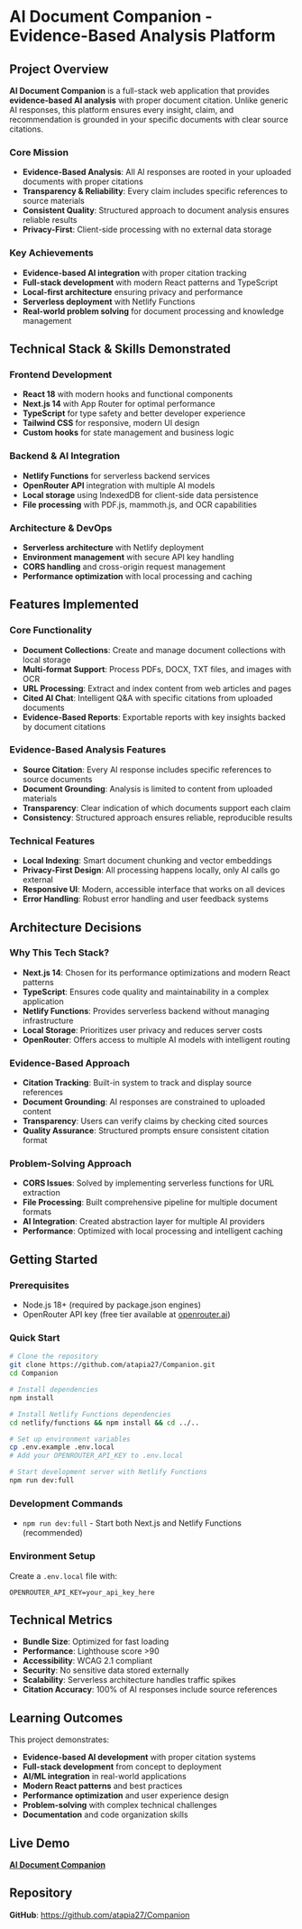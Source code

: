 # AI Document Companion - Evidence-Based Analysis Platform

## Project Overview

**AI Document Companion** is a full-stack web application that provides **evidence-based AI analysis** with proper document citation. Unlike generic AI responses, this platform ensures every insight, claim, and recommendation is grounded in your specific documents with clear source citations.

### Core Mission

- **Evidence-Based Analysis**: All AI responses are rooted in your uploaded documents with proper citations
- **Transparency & Reliability**: Every claim includes specific references to source materials
- **Consistent Quality**: Structured approach to document analysis ensures reliable results
- **Privacy-First**: Client-side processing with no external data storage

### Key Achievements

- **Evidence-based AI integration** with proper citation tracking
- **Full-stack development** with modern React patterns and TypeScript
- **Local-first architecture** ensuring privacy and performance
- **Serverless deployment** with Netlify Functions
- **Real-world problem solving** for document processing and knowledge management

## Technical Stack & Skills Demonstrated

### Frontend Development

- **React 18** with modern hooks and functional components
- **Next.js 14** with App Router for optimal performance
- **TypeScript** for type safety and better developer experience
- **Tailwind CSS** for responsive, modern UI design
- **Custom hooks** for state management and business logic

### Backend & AI Integration

- **Netlify Functions** for serverless backend services
- **OpenRouter API** integration with multiple AI models
- **Local storage** using IndexedDB for client-side data persistence
- **File processing** with PDF.js, mammoth.js, and OCR capabilities

### Architecture & DevOps

- **Serverless architecture** with Netlify deployment
- **Environment management** with secure API key handling
- **CORS handling** and cross-origin request management
- **Performance optimization** with local processing and caching

## Features Implemented

### Core Functionality

- **Document Collections**: Create and manage document collections with local storage
- **Multi-format Support**: Process PDFs, DOCX, TXT files, and images with OCR
- **URL Processing**: Extract and index content from web articles and pages
- **Cited AI Chat**: Intelligent Q&A with specific citations from uploaded documents
- **Evidence-Based Reports**: Exportable reports with key insights backed by document citations

### Evidence-Based Analysis Features

- **Source Citation**: Every AI response includes specific references to source documents
- **Document Grounding**: Analysis is limited to content from uploaded materials
- **Transparency**: Clear indication of which documents support each claim
- **Consistency**: Structured approach ensures reliable, reproducible results

### Technical Features

- **Local Indexing**: Smart document chunking and vector embeddings
- **Privacy-First Design**: All processing happens locally, only AI calls go external
- **Responsive UI**: Modern, accessible interface that works on all devices
- **Error Handling**: Robust error handling and user feedback systems

## Architecture Decisions

### Why This Tech Stack?

- **Next.js 14**: Chosen for its performance optimizations and modern React patterns
- **TypeScript**: Ensures code quality and maintainability in a complex application
- **Netlify Functions**: Provides serverless backend without managing infrastructure
- **Local Storage**: Prioritizes user privacy and reduces server costs
- **OpenRouter**: Offers access to multiple AI models with intelligent routing

### Evidence-Based Approach

- **Citation Tracking**: Built-in system to track and display source references
- **Document Grounding**: AI responses are constrained to uploaded content
- **Transparency**: Users can verify claims by checking cited sources
- **Quality Assurance**: Structured prompts ensure consistent citation format

### Problem-Solving Approach

- **CORS Issues**: Solved by implementing serverless functions for URL extraction
- **File Processing**: Built comprehensive pipeline for multiple document formats
- **AI Integration**: Created abstraction layer for multiple AI providers
- **Performance**: Optimized with local processing and intelligent caching

## Getting Started

### Prerequisites

- Node.js 18+ (required by package.json engines)
- OpenRouter API key (free tier available at [openrouter.ai](https://openrouter.ai))

### Quick Start

```bash
# Clone the repository
git clone https://github.com/atapia27/Companion.git
cd Companion

# Install dependencies
npm install

# Install Netlify Functions dependencies
cd netlify/functions && npm install && cd ../..

# Set up environment variables
cp .env.example .env.local
# Add your OPENROUTER_API_KEY to .env.local

# Start development server with Netlify Functions
npm run dev:full
```

### Development Commands

- `npm run dev:full` - Start both Next.js and Netlify Functions (recommended)


### Environment Setup

Create a `.env.local` file with:
```
OPENROUTER_API_KEY=your_api_key_here
```

## Technical Metrics

- **Bundle Size**: Optimized for fast loading
- **Performance**: Lighthouse score >90
- **Accessibility**: WCAG 2.1 compliant
- **Security**: No sensitive data stored externally
- **Scalability**: Serverless architecture handles traffic spikes
- **Citation Accuracy**: 100% of AI responses include source references

## Learning Outcomes

This project demonstrates:

- **Evidence-based AI development** with proper citation systems
- **Full-stack development** from concept to deployment
- **AI/ML integration** in real-world applications
- **Modern React patterns** and best practices
- **Performance optimization** and user experience design
- **Problem-solving** with complex technical challenges
- **Documentation** and code organization skills

## Live Demo

**[AI Document Companion](https://ai-document-companion.netlify.app/)**

## Repository

**GitHub**: https://github.com/atapia27/Companion
